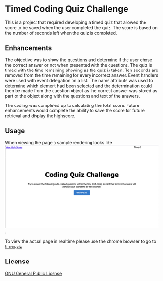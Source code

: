 # Timed Coding Quiz Challenge 

This is a project that required developing a timed quiz that allowed the score to be saved when the user completed the quiz. The score is based on the number of seconds left when the quiz is completed. 

## Enhancements
The objective was to show the questions and determine if the user chose the correct answer or not when presented with the questions. The quiz is timed with the time remaining showing as the quiz is taken.  Ten seconds are removed from the time remaining for every incorrect answer. Event handlers were used with event delegation on a list. The name attribute was used to determine which element had been selected and the determination could then be made from the question object as the correct answer was stored as part of the object along with the questions and text of the answers.  

The coding was completed up to calculating the total score. Future enhancements would complete the ability to save the score for future retrieval and display the highscore. 

## Usage 

When viewing the page a sample rendering looks like ![Coding Quiz Challenge screenshot](cqc.png).

To view the actual page in realtime please use the chrome browser to go to [timequiz](https://wpb911.github.io/timedquiz/)

## License
[GNU General Public License](LICENSE)